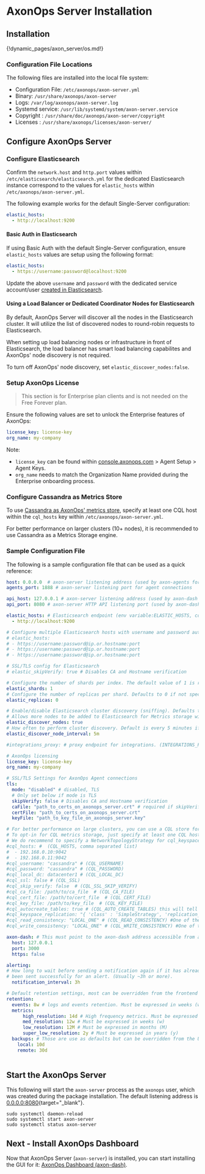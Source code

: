 # AxonOps Server Installation

## Installation

{!dynamic_pages/axon_server/os.md!}

### Configuration File Locations

The following files are installed into the local file system:

- Configuration File: `/etc/axonops/axon-server.yml`
- Binary: `/usr/share/axonops/axon-server`
- Logs: `/var/log/axonops/axon-server.log`
- Systemd service: `/usr/lib/systemd/system/axon-server.service`
- Copyright : `/usr/share/doc/axonops/axon-server/copyright`
- Licenses : `/usr/share/axonops/licenses/axon-server/`

## Configure AxonOps Server

### Configure Elasticsearch

Confirm the `network.host` and `http.port` values within
`/etc/elasticsearch/elasticsearch.yml` for the dedicated Elasticsearch instance
correspond to the values for `elastic_hosts` within `/etc/axonops/axon-server.yml`.

The following example works for the default Single-Server configuration:

```yaml
elastic_hosts:
  - http://localhost:9200
```

#### Basic Auth in Elasticsearch

If using Basic Auth with the default Single-Server configuration,
ensure `elastic_hosts` values are setup using the following format:

```yaml
elastic_hosts:
  - https://username:password@localhost:9200
```

Update the above `username` and `password` with the dedicated service account/user
[created in Elasticsearch](../elasticsearch/install.md#set-passwords-for-default-user).

#### Using a Load Balancer or Dedicated Coordinator Nodes for Elasticsearch

By default, AxonOps Server will discover all the nodes in the Elasticsearch cluster.
It will utilize the list of discovered nodes to round-robin requests to Elasticsearch.

When setting up load balancing nodes or infrastructure in front of Elasticsearch,
the load balancer has smart load balancing capabilites and AxonOps' node discovery is not required.

To turn off AxonOps' node discovery, set `elastic_discover_nodes:false`.

### Setup AxonOps License

> This section is for Enterprise plan clients and is not needed on the Free Forever plan.

Ensure the following values are set to unlock the Enterprise features of AxonOps:

```yaml
license_key: license-key
org_name: my-company
```

Note:

- `license_key` can be found within [console.axonops.com](https://console.axonops.com) > Agent Setup > Agent Keys.
- `org_name` needs to match the Organization Name provided during the Enterprise onboarding process.

### Configure Cassandra as Metrics Store

To use [Cassandra as AxonOps' metrics store](metricsdatabase.md),
specify at least one CQL host within the `cql_hosts` key within `/etc/axonops/axon-server.yml`.

For better performance on larger clusters (10+ nodes),
it is recommended to use Cassandra as a Metrics Storage engine.

### Sample Configuration File

The following is a sample configuration file that can be used as a quick reference:

```yaml hl_lines="7 8 33 34"
host: 0.0.0.0  # axon-server listening address (used by axon-agents for connections) (env variable: AXONSERVER_HOST)
agents_port: 1888 # axon-server listening port for agent connections 

api_host: 127.0.0.1 # axon-server listening address (used by axon-dash for connections)
api_port: 8080 # axon-server HTTP API listening port (used by axon-dash) (AXONSERVER_PORT)

elastic_hosts: # Elasticsearch endpoint (env variable:ELASTIC_HOSTS, comma separated list)
  - http://localhost:9200

# Configure multiple Elasticsearch hosts with username and password authentication
# elastic_hosts:
# - https://username:password@ip.or.hostname:port
# - https://username:password@ip.or.hostname:port
# - https://username:password@ip.or.hostname:port

# SSL/TLS config for Elasticsearch
# elastic_skipVerify: true # Disables CA and Hostname verification

# Configure the number of shards per index. The default value of 1 is recommended for most use cases
elastic_shards: 1
# Configure the number of replicas per shard. Defaults to 0 if not specified.
elastic_replicas: 0

# Enable/disable Elasticsearch cluster discovery (sniffing). Defaults to true, set to false to disable
# Allows more nodes to be added to Elasticsearch for Metrics storage without having to restart Axon-Server and update elastic_hosts with all the ELK node values.
elastic_discover_nodes: true
# How often to perform cluster discovery. Default is every 5 minutes if this is omitted
elastic_discover_node_interval: 5m

#integrations_proxy: # proxy endpoint for integrations. (INTEGRATIONS_PROXY)

# AxonOps licensing
license_key: license-key
org_name: my-company

# SSL/TLS Settings for AxonOps Agent connections
tls:
  mode: "disabled" # disabled, TLS
  # Only set below if mode is TLS
  skipVerify: false # Disables CA and Hostname verification
  caFile: "path_to_certs_on_axonops_server.crt" # required if skipVerify is not set and you are using a self-signed cert
  certFile: "path_to_certs_on_axonops_server.crt"
  keyFile: "path_to_key_file_on_axonops_server.key"

# For better performance on large clusters, you can use a CQL store for the metrics.
# To opt-in for CQL metrics storage, just specify at least one CQL host.
# We do recommend to specify a NetworkTopologyStrategy for cql_keyspace_replication
#cql_hosts: #  (CQL_HOSTS, comma separated list)
#  - 192.168.0.10:9042
#  - 192.168.0.11:9042
#cql_username: "cassandra" # (CQL_USERNAME)
#cql_password: "cassandra" # (CQL_PASSWORD)
#cql_local_dc: datacenter1 # (CQL_LOCAL_DC)
#cql_ssl: false # (CQL_SSL)
#cql_skip_verify: false  # (CQL_SSL_SKIP_VERIFY)
#cql_ca_file: /path/to/ca_file  # (CQL_CA_FILE)
#cql_cert_file: /path/to/cert_file  # (CQL_CERT_FILE)
#cql_key_file: /path/to/key_file  # (CQL_KEY_FILE)
#cql_autocreate_tables: true # (CQL_AUTO_CREATE_TABLES) this will tell axon-server to automatically create the metrics tables (true is recommended)
#cql_keyspace_replication: "{ 'class' : 'SimpleStrategy', 'replication_factor' : 1 }" # (CQL_KS_REPLICATION) keyspace replication for the metrics tables
#cql_read_consistency: "LOCAL_ONE" # (CQL_READ_CONSISTENCY) #One of the following:	ANY, ONE, TWO, THREE, QUORUM, ALL, LOCAL_QUORUM, EACH_QUORUM, LOCAL_ONE
#cql_write_consistency: "LOCAL_ONE" # (CQL_WRITE_CONSISTENCY) #One of the following:	ANY, ONE, TWO, THREE, QUORUM, ALL, LOCAL_QUORUM, EACH_QUORUM, LOCAL_ONE

axon-dash: # This must point to the axon-dash address accessible from axon-server
  host: 127.0.0.1
  port: 3000
  https: false

alerting:
# How long to wait before sending a notification again if it has already
# been sent successfully for an alert. (Usually ~3h or more).
  notification_interval: 3h

# Default retention settings, most can be overridden from the frontend
retention:
  events: 8w # logs and events retention. Must be expressed in weeks (w)
  metrics:
      high_resolution: 14d # High frequency metrics. Must be expressed in days (d)
      med_resolution: 12w # Must be expressed in weeks (w)
      low_resolution: 12M # Must be expressed in months (M)
      super_low_resolution: 2y # Must be expressed in years (y)
  backups: # Those are use as defaults but can be overridden from the UI
    local: 10d
    remote: 30d
    
```

## Start the AxonOps Server

This following will start the `axon-server` process as the `axonops` user,
which was created during the package installation.
The default listening address is [0.0.0.0:8080](http://0.0.0.0:8080){target="_blank"}.

``` -
sudo systemctl daemon-reload
sudo systemctl start axon-server
sudo systemctl status axon-server
```

## Next - Install AxonOps Dashboard

Now that AxonOps Server (`axon-server`) is installed, you can start installing the GUI for it: [AxonOps Dashboard (axon-dash)](../axon-dash/install.md).
